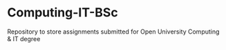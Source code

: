 # Computing-IT-BSc
Repository to store assignments submitted for Open University Computing & IT degree
